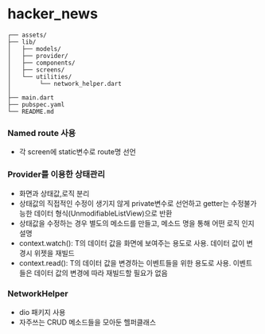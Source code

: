 # hacker_news

```
┌── assets/            
├── lib/
│   ├── models/
│   ├── provider/
│   ├── components/
│   ├── screens/                  
│   └── utilities/
│        └── network_helper.dart
│
├── main.dart
├── pubspec.yaml
└── README.md
```
### Named route 사용
- 각 screen에 static변수로 route명 선언

### Provider를 이용한 상태관리
- 화면과 상태값,로직 분리
- 상태값의 직접적인 수정이 생기지 않게 private변수로 선언하고 getter는 수정불가능한 데이터 형식(UnmodifiableListView)으로 반환
- 상태값을 수정하는 경우 별도의 메소드를 만들고, 메소드 명을 통해 어떤 로직 인지 설명
- context.watch<T>(): T의 데이터 값을 화면에 보여주는 용도로 사용. 데이터 값이 변경시 위젯을 재빌드
- context.read<T>(): T의 데이터 값을 변경하는 이벤트들을 위한 용도로 사용. 이벤트들은 데이터 값의 변경에 따라 재빌드할 필요가 없음

### NetworkHelper
- dio 패키지 사용
- 자주쓰는 CRUD 메소드들을 모아둔 헬퍼클래스
